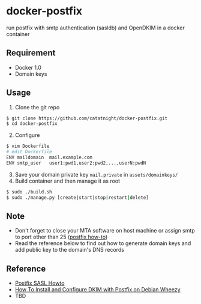 docker-postfix
==============

run postfix with smtp authentication (sasldb) and OpenDKIM in a docker container

## Requirement
+ Docker 1.0
+ Domain keys

## Usage
1. Clone the git repo
  
  ```bash
  $ git clone https://github.com/catatnight/docker-postfix.git
  $ cd docker-postfix
  ```
2. Configure

  ```bash
  $ vim Dockerfile 
  # edit Dockerfile
  ENV maildomain  mail.example.com
  ENV smtp_user   user1:pwd1,user2:pwd2,...,userN:pwdN
  ```
3. Save your domain private key ```mail.private``` in ```assets/domainkeys/```
4. Build container and then manage it as root
  
  ```bash
  $ sudo ./build.sh
  $ sudo ./manage.py [create|start|stop|restart|delete]
  ```

## Note
+ Don't forget to close your MTA software on host machine or assign smtp to port other than 25 ([postfix how-to](http://www.postfix.org/MULTI_INSTANCE_README.html))
+ Read the reference below to find out how to generate domain keys and add public key to the domain's DNS records 

## Reference
+ [Postfix SASL Howto](http://www.postfix.org/SASL_README.html)
+ [How To Install and Configure DKIM with Postfix on Debian Wheezy](https://www.digitalocean.com/community/articles/how-to-install-and-configure-dkim-with-postfix-on-debian-wheezy)
+ TBD
